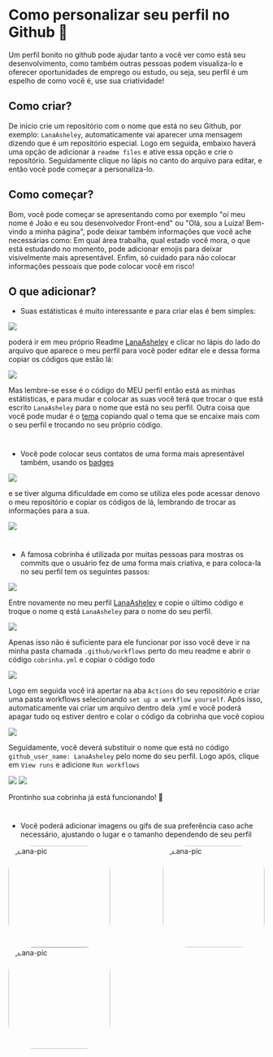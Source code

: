 # Como personalizar seu perfil no Github 📑

Um perfil bonito no github pode ajudar tanto a você ver como está seu desenvolvimento, como também outras pessoas podem visualiza-lo e oferecer oportunidades de emprego ou estudo, ou seja, seu perfil é um espelho de como você é, use sua criatividade!

## Como criar?

De início crie um repositório com o nome que está no seu Github, por exemplo: `LanaAsheley`, automaticamente vai aparecer uma mensagem dizendo que é um repositório especial. Logo em seguida, embaixo haverá uma opção de adicionar a `readme files` e ative essa opção e crie o repositório. Seguidamente clique no lápis no canto do arquivo para editar, e então você pode começar a personaliza-lo. 

## Como começar?

Bom, você pode começar se apresentando como por exemplo "oi meu nome é João e eu sou desenvolvedor Front-end" ou "Olá, sou a Luiza! Bem-vindo a minha página", pode deixar também informações que você ache necessárias como: Em qual área trabalha, qual estado você mora, o que está estudando no momento, pode adicionar emojis para deixar visivelmente mais apresentável. Enfim, só cuidado para não colocar informações pessoais que pode colocar você em risco!

## O que adicionar?

* Suas estátisticas é muito interessante e para criar elas é bem simples:

<img src=https://cdn.discordapp.com/attachments/934990728373886996/986728190783393792/unknown.png>

poderá ir em meu próprio Readme [LanaAsheley](https://github.com/LanaAsheley/LanaAsheley/blob/main/README.md) e clicar no lápis do lado do arquivo que aparece o meu perfil para você poder editar ele e dessa forma copiar os códigos que estão lá:

<img src=https://cdn.discordapp.com/attachments/934990728373886996/986709660667084880/unknown.png>

 Mas lembre-se esse é o código do MEU perfil então está as minhas estátisticas, e para mudar e colocar as suas você terá que trocar o que está escrito `LanaAsheley` para o nome que está no seu perfil. Outra coisa que você pode mudar é o [tema](https://github.com/anuraghazra/github-readme-stats/blob/master/themes/README.md) copiando qual o tema que se encaixe mais com o seu perfil e trocando no seu próprio código. 

#

* Você pode colocar seus contatos de uma forma mais apresentável também, usando os [badges](https://dev.to/envoy_/150-badges-for-github-pnk) 

<img src=https://cdn.discordapp.com/attachments/934990728373886996/986731451347267655/unknown.png>

e se tiver alguma dificuldade em como se utiliza eles pode acessar denovo o meu repositório e copiar os códigos de lá, lembrando de trocar as informações para a sua.

<img src=https://cdn.discordapp.com/attachments/934990728373886996/986714703894024262/unknown.png>

#

* A famosa cobrinha é utilizada por muitas pessoas para mostras os commits que o usuário fez de uma forma mais criativa, e para coloca-la no seu perfil tem os seguintes passos:

<img src=https://cdn.discordapp.com/attachments/934990728373886996/986728641046142996/unknown.png>  

 Entre novamente no meu perfil [LanaAsheley](https://github.com/LanaAsheley/LanaAsheley/blob/main/README.md) e copie o último código e troque o nome q está `LanaAsheley` para o nome do seu perfil.

<img src=https://media.discordapp.net/attachments/934990728373886996/986720628822388736/unknown.png>

Apenas isso não é suficiente para ele funcionar por isso você deve ir na minha pasta chamada `.github/workflows` perto do meu readme e abrir o código `cobrinha.yml` e copiar o código todo 


<img src=https://cdn.discordapp.com/attachments/934990728373886996/986719287173591150/unknown.png>

Logo em seguida você irá apertar na aba `Actions` do seu repositório e criar uma pasta workflows selecionando `set up a workflow yourself`. Após isso, automaticamente vai criar um arquivo dentro dela .yml e você poderá apagar tudo oq estiver dentro e colar o código da cobrinha que você copiou

<img src=https://cdn.discordapp.com/attachments/934990728373886996/986722862025044048/unknown.png>

Seguidamente, você deverá substituir o nome que está no código ` github_user_name: LanaAsheley` pelo nome do seu perfil. Logo após, clique em `View runs` e adicione `Run workflows`

<img src=https://cdn.discordapp.com/attachments/934990728373886996/986724891246092359/unknown.png>

<img src=https://cdn.discordapp.com/attachments/934990728373886996/986726463376068618/unknown.png>

Prontinho sua cobrinha já está funcionando! 🐍

#

* Você poderá adicionar imagens ou gifs de sua preferência caso ache necessário, ajustando o lugar e o tamanho dependendo de seu perfil

<div>
    <img align="left" alt="Lana-pic" height="200" style="border-radius:50px;" 
   src=https://cdn.discordapp.com/attachments/953748242292699174/978020906049871942/83540b2757a6787beb8157b6868c468e.gif
</div>

<div>
    <img align="right" alt="Lana-pic" height="200" style="border-radius:50px;" 
   src=https://cdn.discordapp.com/attachments/934990728373886996/981622341731770419/download20220603151219.png
</div>

<div>
    <img align="center" alt="Lana-pic" height="200" style="border-radius:50px;" 
   src=https://cdn.discordapp.com/attachments/953748242292699174/954252399403491428/igor-freitas-mesa.gif
</div>